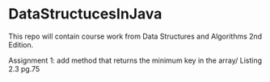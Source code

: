 # DataStructucesInJava

This repo will contain course work from Data Structures and Algorithms 2nd Edition. 

Assignment 1: add method that returns the minimum key in the array/ Listing 2.3 pg.75
